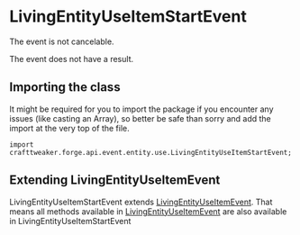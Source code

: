 # LivingEntityUseItemStartEvent

The event is not cancelable.

The event does not have a result.

## Importing the class

It might be required for you to import the package if you encounter any issues (like casting an Array), so better be safe than sorry and add the import at the very top of the file.
```zenscript
import crafttweaker.forge.api.event.entity.use.LivingEntityUseItemStartEvent;
```


## Extending LivingEntityUseItemEvent

LivingEntityUseItemStartEvent extends [LivingEntityUseItemEvent](/forge/api/event/entity/use/LivingEntityUseItemEvent). That means all methods available in [LivingEntityUseItemEvent](/forge/api/event/entity/use/LivingEntityUseItemEvent) are also available in LivingEntityUseItemStartEvent


